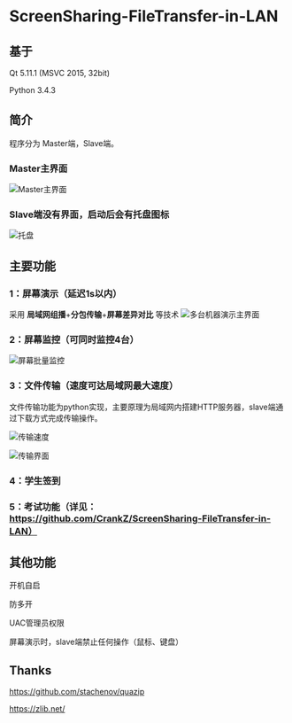 # ScreenSharing-FileTransfer-in-LAN
## 基于

Qt 5.11.1 (MSVC 2015, 32bit)

Python 3.4.3

## 简介

程序分为 Master端，Slave端。

### Master主界面
![Master主界面](https://github.com/CrankZ/ScreenSharing-FileTransfer-in-LAN/blob/master/screenshot/Master%E4%B8%BB%E7%95%8C%E9%9D%A2.jpg)

### Slave端没有界面，启动后会有托盘图标
![托盘](https://github.com/CrankZ/ScreenSharing-FileTransfer-in-LAN/blob/master/screenshot/%E6%89%98%E7%9B%98.jpg)

## 主要功能

### 1：屏幕演示（延迟1s以内）

采用 **局域网组播**+**分包传输**+**屏幕差异对比** 等技术
![多台机器演示主界面](https://github.com/CrankZ/ScreenSharing-FileTransfer-in-LAN/blob/master/screenshot/%E5%A4%9A%E5%8F%B0%E6%9C%BA%E5%99%A8%E6%BC%94%E7%A4%BA.jpg)

### 2：屏幕监控（可同时监控4台）
![屏幕批量监控](https://github.com/CrankZ/ScreenSharing-FileTransfer-in-LAN/blob/master/screenshot/%E5%B1%8F%E5%B9%95%E6%89%B9%E9%87%8F%E7%9B%91%E6%8E%A7.jpg)

### 3：文件传输（速度可达局域网最大速度）
文件传输功能为python实现，主要原理为局域网内搭建HTTP服务器，slave端通过下载方式完成传输操作。

![传输速度](https://github.com/CrankZ/ScreenSharing-FileTransfer-in-LAN/blob/master/screenshot/%E6%96%87%E4%BB%B6%E4%BC%A0%E8%BE%93%E9%80%9F%E5%BA%A6.jpg)

![传输界面](https://github.com/CrankZ/ScreenSharing-FileTransfer-in-LAN/blob/master/screenshot/%E6%96%87%E4%BB%B6%E4%BC%A0%E8%BE%93.jpg)

### 4：学生签到

### 5：考试功能（详见：https://github.com/CrankZ/ScreenSharing-FileTransfer-in-LAN）

## 其他功能

开机自启

防多开

UAC管理员权限

屏幕演示时，slave端禁止任何操作（鼠标、键盘）

## Thanks

https://github.com/stachenov/quazip

https://zlib.net/
